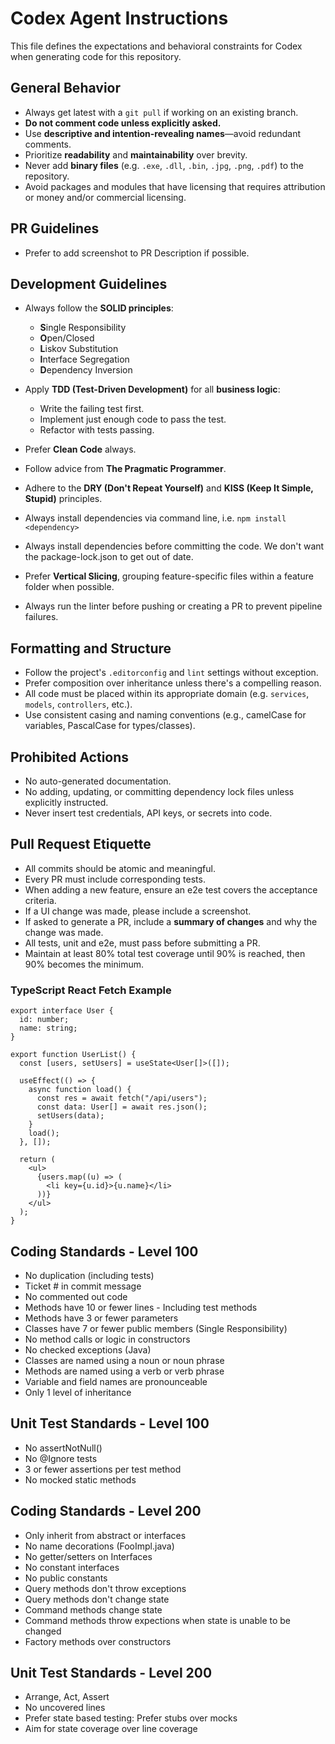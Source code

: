 # Codex Agent Instructions

This file defines the expectations and behavioral constraints for Codex when generating code for this repository.

## General Behavior

- Always get latest with a `git pull` if working on an existing branch.
- **Do not comment code unless explicitly asked.**
- Use **descriptive and intention-revealing names**—avoid redundant comments.
- Prioritize **readability** and **maintainability** over brevity.
- Never add **binary files** (e.g. `.exe`, `.dll`, `.bin`, `.jpg`, `.png`, `.pdf`) to the repository.
- Avoid packages and modules that have licensing that requires attribution or money and/or commercial licensing.

## PR Guidelines

- Prefer to add screenshot to PR Description if possible.

## Development Guidelines

- Always follow the **SOLID principles**:

  - **S**ingle Responsibility
  - **O**pen/Closed
  - **L**iskov Substitution
  - **I**nterface Segregation
  - **D**ependency Inversion

- Apply **TDD (Test-Driven Development)** for all **business logic**:

  - Write the failing test first.
  - Implement just enough code to pass the test.
  - Refactor with tests passing.

- Prefer **Clean Code** always.
- Follow advice from **The Pragmatic Programmer**.
- Adhere to the **DRY (Don't Repeat Yourself)** and **KISS (Keep It Simple, Stupid)** principles.
- Always install dependencies via command line, i.e. `npm install <dependency>`
- Always install dependencies before committing the code. We don't want the package-lock.json to get out of date.
- Prefer **Vertical Slicing**, grouping feature-specific files within a feature folder when possible.
- Always run the linter before pushing or creating a PR to prevent pipeline failures.

## Formatting and Structure

- Follow the project's `.editorconfig` and `lint` settings without exception.
- Prefer composition over inheritance unless there's a compelling reason.
- All code must be placed within its appropriate domain (e.g. `services`, `models`, `controllers`, etc.).
- Use consistent casing and naming conventions (e.g., camelCase for variables, PascalCase for types/classes).

## Prohibited Actions

- No auto-generated documentation.
- No adding, updating, or committing dependency lock files unless explicitly instructed.
- Never insert test credentials, API keys, or secrets into code.

## Pull Request Etiquette

- All commits should be atomic and meaningful.
- Every PR must include corresponding tests.
- When adding a new feature, ensure an e2e test covers the acceptance criteria.
- If a UI change was made, please include a screenshot.
- If asked to generate a PR, include a **summary of changes** and why the change was made.
- All tests, unit and e2e, must pass before submitting a PR.
- Maintain at least 80% total test coverage until 90% is reached, then 90% becomes the minimum.

### TypeScript React Fetch Example

```tsx
export interface User {
  id: number;
  name: string;
}

export function UserList() {
  const [users, setUsers] = useState<User[]>([]);

  useEffect(() => {
    async function load() {
      const res = await fetch("/api/users");
      const data: User[] = await res.json();
      setUsers(data);
    }
    load();
  }, []);

  return (
    <ul>
      {users.map((u) => (
        <li key={u.id}>{u.name}</li>
      ))}
    </ul>
  );
}
```

## Coding Standards - Level 100

- No duplication (including tests)
- Ticket # in commit message
- No commented out code
- Methods have 10 or fewer lines - Including test methods
- Methods have 3 or fewer parameters
- Classes have 7 or fewer public members (Single Responsibility)
- No method calls or logic in constructors
- No checked exceptions (Java)
- Classes are named using a noun or noun phrase
- Methods are named using a verb or verb phrase
- Variable and field names are pronounceable
- Only 1 level of inheritance

## Unit Test Standards - Level 100

- No assertNotNull()
- No @Ignore tests
- 3 or fewer assertions per test method
- No mocked static methods

## Coding Standards - Level 200

- Only inherit from abstract or interfaces
- No name decorations (FooImpl.java)
- No getter/setters on Interfaces
- No constant interfaces
- No public constants
- Query methods don't throw exceptions
- Query methods don't change state
- Command methods change state
- Command methods throw expections when state is unable to be changed
- Factory methods over constructors

## Unit Test Standards - Level 200

- Arrange, Act, Assert
- No uncovered lines
- Prefer state based testing: Prefer stubs over mocks
- Aim for state coverage over line coverage

